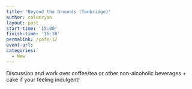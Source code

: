 ```yaml
---
title: 'Beyond the Grounds (Tonbridge)'
author: calumryan
layout: post
start-time: '15:00'
finish-time: '16:30'
permalink: /cafe-1/
event-url:
categories:
  - New
---
```

Discussion and work over coffee/tea or other non-alcoholic beverages + cake if your feeling indulgent!
<!--more-->